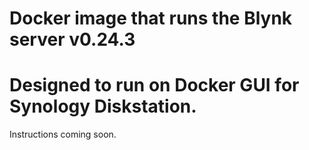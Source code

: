# Docker image that runs the Blynk server v0.24.3

# Designed to run on Docker GUI for Synology Diskstation.

Instructions coming soon.